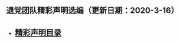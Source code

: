 ## 退党团队精彩声明选编（更新日期：2020-3-16）

* ## <a href="https://github.com/freeskyu/declare/wiki" target="_blank">精彩声明目录</a>
